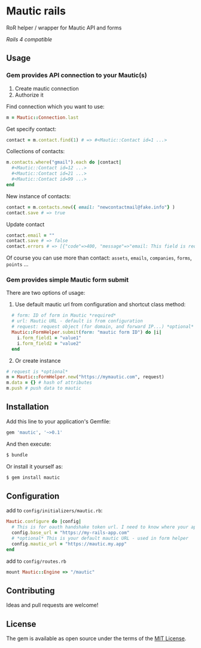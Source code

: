 # Mautic rails 
RoR helper / wrapper for Mautic API and forms

*Rails 4 compatible*
## Usage
### Gem provides API connection to your Mautic(s)
  1. Create mautic connection
  2. Authorize it
  
   Find connection which you want to use:
  ```ruby
  m = Mautic::Connection.last
  ```
  Get specify contact:
  ```ruby
  contact = m.contact.find(1) # => #<Mautic::Contact id=1 ...>
  ```
  Collections of contacts:
  ```ruby
  m.contacts.where("gmail").each do |contact|
    #<Mautic::Contact id=12 ...>
    #<Mautic::Contact id=21 ...>
    #<Mautic::Contact id=99 ...>
  end
  ```
  New instance of contacts:
  ```ruby
  contact = m.contacts.new({ email: "newcontactmail@fake.info"} )
  contact.save # => true
  ```
  Update contact
  ```ruby
  contact.email = ""
  contact.save # => false
  contact.errors # => [{"code"=>400, "message"=>"email: This field is required.", "details"=>{"email"=>["This field is required."]}}]
  ```
  Of course you can use more than contact: `assets`, `emails`, `companies`, `forms`, `points` ...
### Gem provides simple Mautic form submit
There are two options of usage:
  1. Use default mautic url from configuration and shortcut class method:
  ```ruby
    # form: ID of form in Mautic *required*
    # url: Mautic URL - default is from configuration
    # request: request object (for domain, and forward IP...) *optional*
    Mautic::FormHelper.submit(form: "mautic form ID") do |i|
      i.form_field1 = "value1"
      i.form_field2 = "value2"
    end
  ``` 
  2. Or create instance
  ```ruby
  # request is *optional*
  m = Mautic::FormHelper.new("https://mymautic.com", request)
  m.data = {} # hash of attributes
  m.push # push data to mautic 
  ```

## Installation
Add this line to your application's Gemfile:

```ruby
gem 'mautic', '~>0.1'
```

And then execute:
```bash
$ bundle
```

Or install it yourself as:
```bash
$ gem install mautic
```

## Configuration

add to `config/initializers/mautic.rb`:
```ruby
Mautic.configure do |config|
  # This is for oauth handshake token url. I need to know where your app listen
  config.base_url = "https://my-rails-app.com"
  # *optional* This is your default mautic URL - used in form helper 
  config.mautic_url = "https://mautic.my.app"
end
```

add to `config/routes.rb`
```ruby
mount Mautic::Engine => "/mautic"

```

## Contributing
Ideas and pull requests are welcome!

## License
The gem is available as open source under the terms of the [MIT License](http://opensource.org/licenses/MIT).

